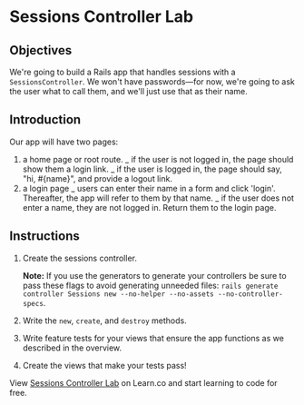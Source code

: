 # Sessions Controller Lab

## Objectives

We're going to build a Rails app that handles sessions with a
`SessionsController`. We won't have passwords—for now, we're going to ask the
user what to call them, and we'll just use that as their name.

## Introduction

Our app will have two pages:

1. a home page or root route.
   _ if the user is not logged in, the page should show them a login link.
   _ if the user is logged in, the page should say, "hi, #{name}", and provide a
   logout link.
2. a login page
   _ users can enter their name in a form and click 'login'. Thereafter, the app will
   refer to them by that name.
   _ if the user does not enter a name, they are not logged in. Return them to the
   login page.

## Instructions

1. Create the sessions controller.

   **Note:** If you use the generators to generate your controllers be sure to pass these
   flags to avoid generating unneeded files: `rails generate controller Sessions new --no-helper --no-assets --no-controller-specs`.

2. Write the `new`, `create`, and `destroy` methods.

3. Write feature tests for your views that ensure the app functions as we described
   in the overview.

4. Create the views that make your tests pass!

<p data-visibility='hidden'>View <a href='https://learn.co/lessons/sessions_controller_lab' title='Sessions Controller Lab'>Sessions Controller Lab</a> on Learn.co and start learning to code for free.</p>
